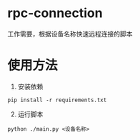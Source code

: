 # rpc-connection
工作需要，根据设备名称快速远程连接的脚本

# 使用方法

1. 安装依赖
```
pip install -r requirements.txt
```

2. 运行脚本
```
python ./main.py <设备名称>
```

